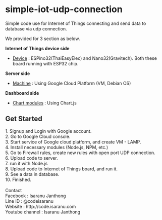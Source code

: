 # simple-iot-udp-connection
Simple code use for Internet of Things connecting and send data to database via udp connection.

We provided for 3 section as below.

<b>Internet of Things device side</b>
- <u>Device</u> : ESPino32(ThaiEasyElec) and Nano32(Gravitech). Both these board running with ESP32 chip.

<b>Server side</b>
- <u>Machine</u> : Using Google Cloud Platform (VM, Debian OS)

<b>Dashboard side</b>
- <u>Chart modules</u> : Using Chart.js

<h2>Get Started</h2>
1. Signup and Login with Google account.<br>
2. Go to Google Cloud console.<br>
3. Start service of Google cloud platform, and create VM - LAMP.<br>
4. Install necessary modules (Node.js, NPM, etc.)<br>
5. Go to Firewall rules, create new rules with open port UDP connection.<br>
6. Upload code to server.<br>
7. run it with Node.js<br>
8. Upload code to Internet of Things board, and run it.<br>
9. See a data in database.<br>
10. Finished.<br>
<br>
Contact<br>
Facebook : Isaranu Janthong<br>
Line ID : @codeisaranu<br>
Website : http://code.isaranu.com<br>
Youtube channel : Isaranu Janthong<br>

